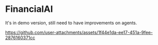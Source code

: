 # FinancialAI

It's in demo version, still need to have improvements on agents.



https://github.com/user-attachments/assets/1f44e1da-ee17-451a-9fee-2876160371cc

